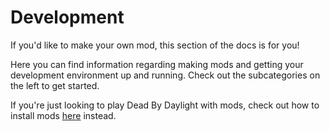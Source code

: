 # Development

If you'd like to make your own mod, this section of the docs is for you!

Here you can find information regarding making mods and getting your development environment up and running. Check out the subcategories on the left to get started.

If you're just looking to play Dead By Daylight with mods, check out how to install mods [here](../PrivateServer/ModInstallation.md) instead.